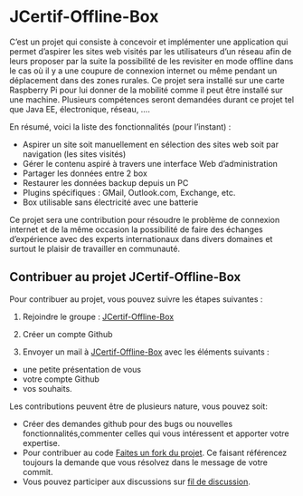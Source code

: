 # JCertif-Offline-Box
C’est un projet qui consiste à concevoir et implémenter une application qui permet d’aspirer les sites web visités par les utilisateurs d’un réseau afin de leurs proposer par la suite la possibilité de les revisiter en mode offline dans le cas où il y a une coupure de connexion internet ou même pendant un déplacement dans des zones rurales.
Ce projet sera installé sur une carte Raspberry Pi pour lui donner de la mobilité comme il peut être installé sur une machine.
Plusieurs compétences seront demandées durant ce projet tel que Java EE, électronique, réseau, ….

En résumé, voici la liste des fonctionnalités (pour l’instant) :
* Aspirer un site soit manuellement en sélection des sites web soit par navigation (les sites visités)
* Gérer le contenu aspiré à travers une interface Web d’administration
* Partager les données entre 2 box
* Restaurer les données backup depuis un PC
* Plugins spécifiques : GMail, Outlook.com, Exchange, etc.
* Box utilisable sans électricité avec une batterie

Ce projet sera une contribution pour résoudre le problème de connexion internet et de la même occasion la possibilité de faire des échanges d’expérience avec des experts internationaux dans divers domaines et surtout le plaisir de travailler en communauté.

## Contribuer au projet JCertif-Offline-Box
Pour contribuer au projet, vous pouvez suivre les étapes suivantes :

1. Rejoindre le groupe : [JCertif-Offline-Box](https://groups.google.com/forum/?hl=fr#!forum/jcertif-offline-box)

2. Créer un compte Github

3. Envoyer un mail à [JCertif-Offline-Box](jcertif-offline-box@googlegroups.com) avec les éléments suivants :
 * une petite présentation de vous
 * votre compte Github
 * vos souhaits.

Les contributions peuvent être de plusieurs nature, vous pouvez soit:

 * Créer des demandes github pour des bugs ou nouvelles fonctionnalités,commenter celles qui vous intéressent et apporter votre expertise.  
 * Pour contribuer au code [Faites un fork du projet](http://help.github.com/forking/). Ce faisant référencez toujours la demande que vous résolvez dans le message de votre commit.
 * Vous pouvez participer aux discussions sur [fil de discussion](jcertif-offline-box@googlegroups.com).
